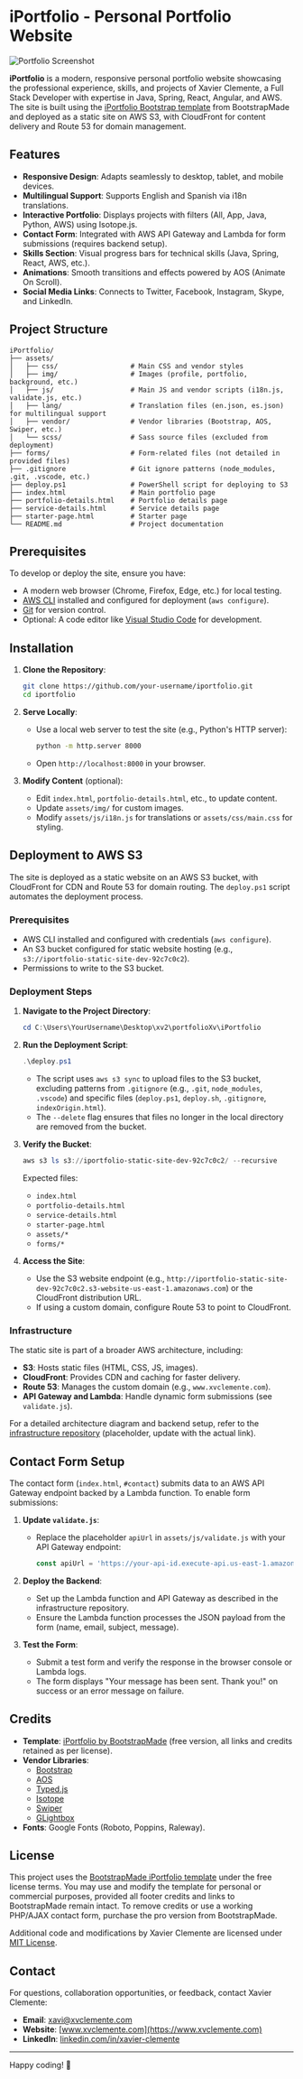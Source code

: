 # iPortfolio - Personal Portfolio Website

![Portfolio Screenshot](assets/img/portfolio/app-iportafolio1.png)

**iPortfolio** is a modern, responsive personal portfolio website showcasing the professional experience, skills, and projects of Xavier Clemente, a Full Stack Developer with expertise in Java, Spring, React, Angular, and AWS. The site is built using the [iPortfolio Bootstrap template](https://bootstrapmade.com/iportfolio-bootstrap-portfolio-websites-template/) from BootstrapMade and deployed as a static site on AWS S3, with CloudFront for content delivery and Route 53 for domain management.

## Features

- **Responsive Design**: Adapts seamlessly to desktop, tablet, and mobile devices.
- **Multilingual Support**: Supports English and Spanish via i18n translations.
- **Interactive Portfolio**: Displays projects with filters (All, App, Java, Python, AWS) using Isotope.js.
- **Contact Form**: Integrated with AWS API Gateway and Lambda for form submissions (requires backend setup).
- **Skills Section**: Visual progress bars for technical skills (Java, Spring, React, AWS, etc.).
- **Animations**: Smooth transitions and effects powered by AOS (Animate On Scroll).
- **Social Media Links**: Connects to Twitter, Facebook, Instagram, Skype, and LinkedIn.

## Project Structure

```
iPortfolio/
├── assets/
│   ├── css/                  # Main CSS and vendor styles
│   ├── img/                  # Images (profile, portfolio, background, etc.)
│   ├── js/                   # Main JS and vendor scripts (i18n.js, validate.js, etc.)
│   ├── lang/                 # Translation files (en.json, es.json) for multilingual support
│   ├── vendor/               # Vendor libraries (Bootstrap, AOS, Swiper, etc.)
│   └── scss/                 # Sass source files (excluded from deployment)
├── forms/                    # Form-related files (not detailed in provided files)
├── .gitignore                # Git ignore patterns (node_modules, .git, .vscode, etc.)
├── deploy.ps1                # PowerShell script for deploying to S3
├── index.html                # Main portfolio page
├── portfolio-details.html    # Portfolio details page
├── service-details.html      # Service details page
├── starter-page.html         # Starter page
└── README.md                 # Project documentation
```

## Prerequisites

To develop or deploy the site, ensure you have:
- A modern web browser (Chrome, Firefox, Edge, etc.) for local testing.
- [AWS CLI](https://aws.amazon.com/cli/) installed and configured for deployment (`aws configure`).
- [Git](https://git-scm.com/) for version control.
- Optional: A code editor like [Visual Studio Code](https://code.visualstudio.com/) for development.

## Installation

1. **Clone the Repository**:
   ```bash
   git clone https://github.com/your-username/iportfolio.git
   cd iportfolio
   ```

2. **Serve Locally**:
   - Use a local web server to test the site (e.g., Python's HTTP server):
     ```bash
     python -m http.server 8000
     ```
   - Open `http://localhost:8000` in your browser.

3. **Modify Content** (optional):
   - Edit `index.html`, `portfolio-details.html`, etc., to update content.
   - Update `assets/img/` for custom images.
   - Modify `assets/js/i18n.js` for translations or `assets/css/main.css` for styling.

## Deployment to AWS S3

The site is deployed as a static website on an AWS S3 bucket, with CloudFront for CDN and Route 53 for domain routing. The `deploy.ps1` script automates the deployment process.

### Prerequisites
- AWS CLI installed and configured with credentials (`aws configure`).
- An S3 bucket configured for static website hosting (e.g., `s3://iportfolio-static-site-dev-92c7c0c2`).
- Permissions to write to the S3 bucket.

### Deployment Steps
1. **Navigate to the Project Directory**:
   ```powershell
   cd C:\Users\YourUsername\Desktop\xv2\portfolioXv\iPortfolio
   ```

2. **Run the Deployment Script**:
   ```powershell
   .\deploy.ps1
   ```
   - The script uses `aws s3 sync` to upload files to the S3 bucket, excluding patterns from `.gitignore` (e.g., `.git`, `node_modules`, `.vscode`) and specific files (`deploy.ps1`, `deploy.sh`, `.gitignore`, `indexOrigin.html`).
   - The `--delete` flag ensures that files no longer in the local directory are removed from the bucket.

3. **Verify the Bucket**:
   ```powershell
   aws s3 ls s3://iportfolio-static-site-dev-92c7c0c2/ --recursive
   ```
   Expected files:
   - `index.html`
   - `portfolio-details.html`
   - `service-details.html`
   - `starter-page.html`
   - `assets/*`
   - `forms/*`

4. **Access the Site**:
   - Use the S3 website endpoint (e.g., `http://iportfolio-static-site-dev-92c7c0c2.s3-website-us-east-1.amazonaws.com`) or the CloudFront distribution URL.
   - If using a custom domain, configure Route 53 to point to CloudFront.

### Infrastructure
The static site is part of a broader AWS architecture, including:
- **S3**: Hosts static files (HTML, CSS, JS, images).
- **CloudFront**: Provides CDN and caching for faster delivery.
- **Route 53**: Manages the custom domain (e.g., `www.xvclemente.com`).
- **API Gateway and Lambda**: Handle dynamic form submissions (see `validate.js`).

For a detailed architecture diagram and backend setup, refer to the [infrastructure repository](https://github.com/your-username/infrastructure-repo) (placeholder, update with the actual link).

## Contact Form Setup

The contact form (`index.html`, `#contact`) submits data to an AWS API Gateway endpoint backed by a Lambda function. To enable form submissions:

1. **Update `validate.js`**:
   - Replace the placeholder `apiUrl` in `assets/js/validate.js` with your API Gateway endpoint:
     ```javascript
     const apiUrl = 'https://your-api-id.execute-api.us-east-1.amazonaws.com/contact';
     ```

2. **Deploy the Backend**:
   - Set up the Lambda function and API Gateway as described in the infrastructure repository.
   - Ensure the Lambda function processes the JSON payload from the form (name, email, subject, message).

3. **Test the Form**:
   - Submit a test form and verify the response in the browser console or Lambda logs.
   - The form displays "Your message has been sent. Thank you!" on success or an error message on failure.

## Credits

- **Template**: [iPortfolio by BootstrapMade](https://bootstrapmade.com/iportfolio-bootstrap-portfolio-websites-template/) (free version, all links and credits retained as per license).
- **Vendor Libraries**:
  - [Bootstrap](https://getbootstrap.com/)
  - [AOS](https://michalsnik.github.io/aos/)
  - [Typed.js](https://mattboldt.com/typed-js/)
  - [Isotope](https://isotope.metafizzy.co/)
  - [Swiper](https://swiperjs.com/)
  - [GLightbox](https://biati-digital.github.io/glightbox/)
- **Fonts**: Google Fonts (Roboto, Poppins, Raleway).

## License

This project uses the [BootstrapMade iPortfolio template](https://bootstrapmade.com/license/) under the free license terms. You may use and modify the template for personal or commercial purposes, provided all footer credits and links to BootstrapMade remain intact. To remove credits or use a working PHP/AJAX contact form, purchase the pro version from BootstrapMade.

Additional code and modifications by Xavier Clemente are licensed under [MIT License](LICENSE).

## Contact

For questions, collaboration opportunities, or feedback, contact Xavier Clemente:
- **Email**: [xavi@xvclemente.com](mailto:xavi@xvclemente.com)
- **Website**: [www.xvclemente.com](https://www.xvclemente.com)
- **LinkedIn**: [linkedin.com/in/xavier-clemente](https://linkedin.com/in/xavier-clemente)

---

Happy coding! 🚀
